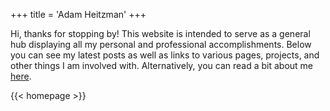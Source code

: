 +++
title = 'Adam Heitzman'
+++

Hi, thanks for stopping by! This website is intended to serve as a general hub displaying all my personal and professional accomplishments. Below you can see my latest posts as well as links to various pages, projects, and other things I am involved with. Alternatively, you can read a bit about me [here](/about).

{{< homepage >}}
